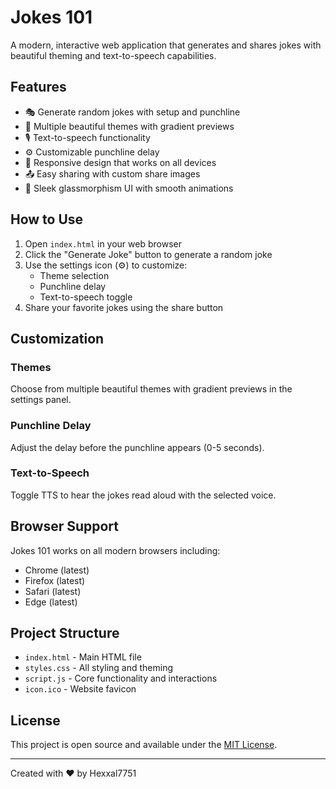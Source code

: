 # Jokes 101

A modern, interactive web application that generates and shares jokes with beautiful theming and text-to-speech capabilities.

## Features

- 🎭 Generate random jokes with setup and punchline
- 🎨 Multiple beautiful themes with gradient previews
- 🎙️ Text-to-speech functionality
- ⚙️ Customizable punchline delay
- 📱 Responsive design that works on all devices
- 📤 Easy sharing with custom share images
- 🎨 Sleek glassmorphism UI with smooth animations

## How to Use

1. Open `index.html` in your web browser
2. Click the "Generate Joke" button to generate a random joke
3. Use the settings icon (⚙️) to customize:
   - Theme selection
   - Punchline delay
   - Text-to-speech toggle
4. Share your favorite jokes using the share button

## Customization

### Themes
Choose from multiple beautiful themes with gradient previews in the settings panel.

### Punchline Delay
Adjust the delay before the punchline appears (0-5 seconds).

### Text-to-Speech
Toggle TTS to hear the jokes read aloud with the selected voice.

## Browser Support

Jokes 101 works on all modern browsers including:
- Chrome (latest)
- Firefox (latest)
- Safari (latest)
- Edge (latest)

## Project Structure

- `index.html` - Main HTML file
- `styles.css` - All styling and theming
- `script.js` - Core functionality and interactions
- `icon.ico` - Website favicon

## License

This project is open source and available under the [MIT License](LICENSE).

---

Created with ❤️ by Hexxal7751
